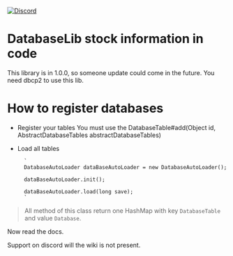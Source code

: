 [![Discord](https://img.shields.io/discord/577196219252604942.svg?label=&logo=discord&logoColor=ffffff&color=7389D8&labelColor=6A7EC2)](https://discord.gg/5xQPmD2)

# DatabaseLib stock information in code

This library is in 1.0.0, so someone update could come in the future.
You need dbcp2 to use this lib.

# How to register databases
* Register your tables
You must use the DatabaseTable#add(Object id, AbstractDatabaseTables abstractDatabaseTables)

* Load all tables

        `
        DatabaseAutoLoader dataBaseAutoLoader = new DatabaseAutoLoader();
        
        dataBaseAutoLoader.init();
                
        dataBaseAutoLoader.load(long save);
        `

> All method of this class return one HashMap with key `DatabaseTable` and value `Database`.

Now read the docs.


Support on discord will the wiki is not present.

